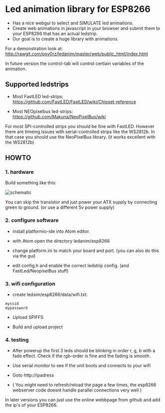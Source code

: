 # Led animation library for ESP8266

- Has a nice webgui to select and SIMULATE led animations.
- Create web animations in javascript in your browser and submit them to your ESP8266 that has an actual ledstrip.
- Our goal is to create a huge library with animations.


For a demonstration look at: http://rawgit.com/psy0rz/ledanim/master/web/public_html/index.html

In future version the control-tab will control certiain variables of the animation.

## Supported ledstrips

- Most FastLED led-strips: https://github.com/FastLED/FastLED/wiki/Chipset-reference

- Most NEOpixelbus led-strips: https://github.com/Makuna/NeoPixelBus/wiki

For most SPI-controlled strips you should be fine with FastLED. However there are timeing issues with serial-controlled strips like the WS2812b. In that case you should use the NeoPixelBus library. (it works excellent with the WS2812b)


## HOWTO

### 1. hardware 

Build something like this:

![schematic](https://github.com/psy0rz/ledanim/blob/master/ledanim.png?2)
 
You can skip the transistor and just power your ATX supply by connecting green to ground. (or use a different 5v power supply) 
 
### 2. configure software

- install platformio-ide into Atom editor.

- with Atom open the directory ledanim/esp8266

- change platform.ini to match your board and port. (you can also do this via the gui)

- edit config.h and enable the correct ledstrip config. (and FastLed/NeopixelBus stuff)

### 3. wifi configuration

- create ledsim/esp8266/data/wifi.txt:
```
myssid
mypassword
``` 
 
- Upload SPIFFS

- Build and upload project



### 4. testing

- After powerup the first 3 leds should be blinking in order r, g, b with a fade effect. Check if the rgb-order is fine and the fading is smooth.

- Use serial monitor to see if the unit boots and connects to your wifi

- Goto http://ipadress

- ( You might need to refresh/reload the page a few times, the esp8266 webserver code doesnt handle parallel connections very well )

In later versions you can just use the online webbpage from github and add the ip's of your ESP8266.
